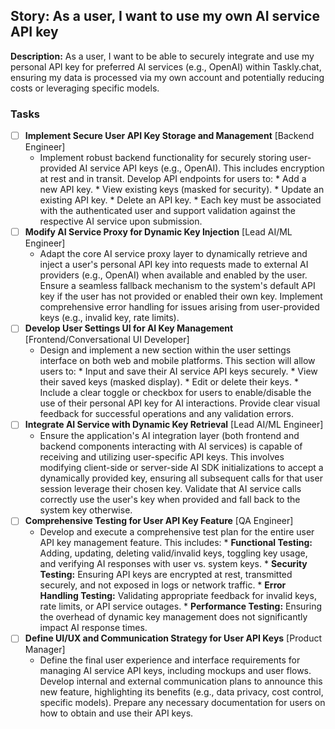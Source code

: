 ## Story: As a user, I want to use my own AI service API key

**Description:**
As a user, I want to be able to securely integrate and use my personal API key for preferred AI services (e.g., OpenAI) within Taskly.chat, ensuring my data is processed via my own account and potentially reducing costs or leveraging specific models.

### Tasks

- [ ] **Implement Secure User API Key Storage and Management** [Backend Engineer]
  - Implement robust backend functionality for securely storing user-provided AI service API keys (e.g., OpenAI). This includes encryption at rest and in transit. Develop API endpoints for users to: * Add a new API key. * View existing keys (masked for security). * Update an existing API key. * Delete an API key. * Each key must be associated with the authenticated user and support validation against the respective AI service upon submission.
- [ ] **Modify AI Service Proxy for Dynamic Key Injection** [Lead AI/ML Engineer]
  - Adapt the core AI service proxy layer to dynamically retrieve and inject a user's personal API key into requests made to external AI providers (e.g., OpenAI) when available and enabled by the user. Ensure a seamless fallback mechanism to the system's default API key if the user has not provided or enabled their own key. Implement comprehensive error handling for issues arising from user-provided keys (e.g., invalid key, rate limits).
- [ ] **Develop User Settings UI for AI Key Management** [Frontend/Conversational UI Developer]
  - Design and implement a new section within the user settings interface on both web and mobile platforms. This section will allow users to: * Input and save their AI service API keys securely. * View their saved keys (masked display). * Edit or delete their keys. * Include a clear toggle or checkbox for users to enable/disable the use of their personal API key for AI interactions. Provide clear visual feedback for successful operations and any validation errors.
- [ ] **Integrate AI Service with Dynamic Key Retrieval** [Lead AI/ML Engineer]
  - Ensure the application's AI integration layer (both frontend and backend components interacting with AI services) is capable of receiving and utilizing user-specific API keys. This involves modifying client-side or server-side AI SDK initializations to accept a dynamically provided key, ensuring all subsequent calls for that user session leverage their chosen key. Validate that AI service calls correctly use the user's key when provided and fall back to the system key otherwise.
- [ ] **Comprehensive Testing for User API Key Feature** [QA Engineer]
  - Develop and execute a comprehensive test plan for the entire user API key management feature. This includes: * **Functional Testing:** Adding, updating, deleting valid/invalid keys, toggling key usage, and verifying AI responses with user vs. system keys. * **Security Testing:** Ensuring API keys are encrypted at rest, transmitted securely, and not exposed in logs or network traffic. * **Error Handling Testing:** Validating appropriate feedback for invalid keys, rate limits, or API service outages. * **Performance Testing:** Ensuring the overhead of dynamic key management does not significantly impact AI response times.
- [ ] **Define UI/UX and Communication Strategy for User API Keys** [Product Manager]
  - Define the final user experience and interface requirements for managing AI service API keys, including mockups and user flows. Develop internal and external communication plans to announce this new feature, highlighting its benefits (e.g., data privacy, cost control, specific models). Prepare any necessary documentation for users on how to obtain and use their API keys.
